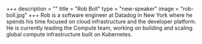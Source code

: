 +++
description = ""
title = "Rob Boll"
type = "new-speaker"
image = "rob-boll.jpg"
+++
Rob is a software engineer at Datadog in New York where he spends his time focused on cloud infrastructure and the developer platform. He is currently leading the Compute team, working on building and scaling global compute infrastructure built on Kubernetes.